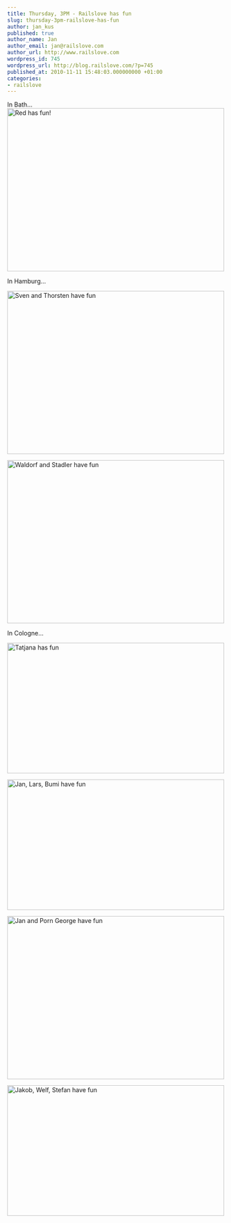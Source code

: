 ```yaml
---
title: Thursday, 3PM - Railslove has fun
slug: thursday-3pm-railslove-has-fun
author: jan_kus
published: true
author_name: Jan
author_email: jan@railslove.com
author_url: http://www.railslove.com
wordpress_id: 745
wordpress_url: http://blog.railslove.com/?p=745
published_at: 2010-11-11 15:48:03.000000000 +01:00
categories:
- railslove
---
```

In Bath...
<a href="http://www.ipernity.com/doc/koos/9429042"><img src="http://u1.ipernity.com/17/90/42/9429042.cbc14af7.500.jpg" width="500" height="375" alt="Red has fun!" border="0"/></a>

In Hamburg...

<a href="http://www.ipernity.com/doc/koos/9429132"><img src="http://u1.ipernity.com/17/91/32/9429132.4248a8ac.500.jpg" width="500" height="375" alt="Sven and Thorsten have fun" border="0"/></a>

<a href="http://www.ipernity.com/doc/koos/9429149"><img src="http://u1.ipernity.com/17/91/49/9429149.6303f508.500.jpg" width="500" height="375" alt="Waldorf  and Stadler have fun" border="0"/></a>

In Cologne...

<a href="http://www.ipernity.com/doc/koos/9429039"><img src="http://u1.ipernity.com/17/90/39/9429039.2450ae8b.500.jpg" width="500" height="300" alt="Tatjana has fun" border="0"/></a>

<a href="http://www.ipernity.com/doc/koos/9429041"><img src="http://u1.ipernity.com/17/90/41/9429041.bd798dc6.500.jpg" width="500" height="300" alt="Jan, Lars, Bumi have fun" border="0"/></a>

<a href="http://www.ipernity.com/doc/koos/9429081"><img src="http://u1.ipernity.com/17/90/81/9429081.75faa5b9.500.jpg" width="500" height="375" alt="Jan and Porn George have fun" border="0"/></a>

<a href="http://www.ipernity.com/doc/koos/9429040"><img src="http://u1.ipernity.com/17/90/40/9429040.e914abc7.500.jpg" width="500" height="300" alt="Jakob, Welf, Stefan have fun" border="0"/></a>
